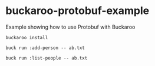 # buckaroo-protobuf-example

Example showing how to use Protobuf with Buckaroo

```
buckaroo install

buck run :add-person -- ab.txt

buck run :list-people -- ab.txt
```
